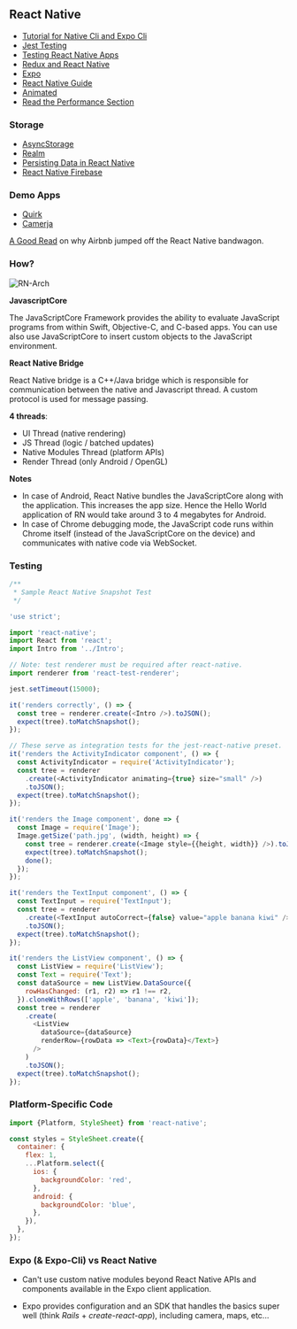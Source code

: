 ## React Native

* [Tutorial for Native Cli and Expo Cli](https://facebook.github.io/react-native/docs/getting-started)
* [Jest Testing](https://github.com/facebook/jest/tree/master/examples/react-native)
* [Testing React Native Apps](https://jestjs.io/docs/en/tutorial-react-native)
* [Redux and React Native](https://alligator.io/react/react-native-redux/)
* [Expo](https://docs.expo.io/versions/v32.0.0/bare/hello-world/)
* [React Native Guide](https://www.reactnative.guide/)
* [Animated](https://facebook.github.io/react-native/docs/animated.html)
* [Read the Performance Section](https://facebook.github.io/react-native/docs/performance)

### Storage
* [AsyncStorage](https://github.com/react-native-community/react-native-async-storage)
* [Realm](https://realm.io/docs/javascript/latest/)
* [Persisting Data in React Native](https://pusher.com/tutorials/persisting-data-react-native)
* [React Native Firebase](https://rnfirebase.io/)

### Demo Apps
* [Quirk](https://github.com/flaque/quirk)
* [Camerja]()

[A Good Read](https://medium.com/airbnb-engineering/react-native-at-airbnb-f95aa460be1c) on why Airbnb
jumped off the React Native bandwagon.

### How?

![RN-Arch](https://github.com/CMU-17-356/cmu-17-356.github.io/blob/master/resources/recitations/12-ReactNative/images/rn-arch.png)

**JavascriptCore**

The JavaScriptCore Framework provides the ability to evaluate JavaScript programs from within Swift, Objective-C, and C-based apps. You can use also use JavaScriptCore to
insert custom objects to the JavaScript environment.

**React Native Bridge**

React Native bridge is a C++/Java bridge which is responsible for communication between the native and Javascript thread. A custom protocol is used for message passing.

**4 threads**:

* UI Thread (native rendering)
* JS Thread (logic / batched updates)
* Native Modules Thread (platform APIs)
* Render Thread (only Android / OpenGL)

**Notes**

- In case of Android, React Native bundles the JavaScriptCore along with the application. This increases the app size. Hence the Hello World application of RN would take around
  3 to 4 megabytes for Android.
- In case of Chrome debugging mode, the JavaScript code runs within Chrome itself (instead of the JavaScriptCore on the device) and communicates with native code via WebSocket.

### Testing
```javascript
/**
 * Sample React Native Snapshot Test
 */

'use strict';

import 'react-native';
import React from 'react';
import Intro from '../Intro';

// Note: test renderer must be required after react-native.
import renderer from 'react-test-renderer';

jest.setTimeout(15000);

it('renders correctly', () => {
  const tree = renderer.create(<Intro />).toJSON();
  expect(tree).toMatchSnapshot();
});

// These serve as integration tests for the jest-react-native preset.
it('renders the ActivityIndicator component', () => {
  const ActivityIndicator = require('ActivityIndicator');
  const tree = renderer
    .create(<ActivityIndicator animating={true} size="small" />)
    .toJSON();
  expect(tree).toMatchSnapshot();
});

it('renders the Image component', done => {
  const Image = require('Image');
  Image.getSize('path.jpg', (width, height) => {
    const tree = renderer.create(<Image style={{height, width}} />).toJSON();
    expect(tree).toMatchSnapshot();
    done();
  });
});

it('renders the TextInput component', () => {
  const TextInput = require('TextInput');
  const tree = renderer
    .create(<TextInput autoCorrect={false} value="apple banana kiwi" />)
    .toJSON();
  expect(tree).toMatchSnapshot();
});

it('renders the ListView component', () => {
  const ListView = require('ListView');
  const Text = require('Text');
  const dataSource = new ListView.DataSource({
    rowHasChanged: (r1, r2) => r1 !== r2,
  }).cloneWithRows(['apple', 'banana', 'kiwi']);
  const tree = renderer
    .create(
      <ListView
        dataSource={dataSource}
        renderRow={rowData => <Text>{rowData}</Text>}
      />
    )
    .toJSON();
  expect(tree).toMatchSnapshot();
});
```

### Platform-Specific Code

```javascript
import {Platform, StyleSheet} from 'react-native';

const styles = StyleSheet.create({
  container: {
    flex: 1,
    ...Platform.select({
      ios: {
        backgroundColor: 'red',
      },
      android: {
        backgroundColor: 'blue',
      },
    }),
  },
});
```

### Expo (& Expo-Cli) vs React Native

* Can't use custom native modules beyond React Native APIs and components
available in the Expo client application.

* Expo provides configuration and an SDK that handles the basics super well
(think *Rails* + *create-react-app*), including camera, maps, etc...
